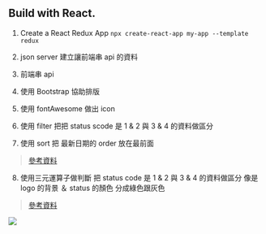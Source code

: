 ## Build with React.

1. Create a React Redux App
   `npx create-react-app my-app --template redux`

2. json server
   建立讓前端串 api 的資料

3. 前端串 api

4. 使用 Bootstrap 協助排版
5. 使用 fontAwesome 做出 icon
6. 使用 filter 把把 status scode 是 1 & 2 與 3 & 4 的資料做區分
7. 使用 sort 把 最新日期的 order 放在最前面

> [參考資料](https://stackoverflow.com/questions/19430561/how-to-sort-an-array-of-objects-by-date)

8. 使用三元運算子做判斷 把 status code 是 1 & 2 與 3 & 4 的資料做區分
   像是 logo 的背景 ＆ status 的顏色 分成綠色跟灰色

> [參考資料](https://developer.mozilla.org/en-US/docs/Web/CSS/filter)

![](https://i.imgur.com/pyYg39g.png)

